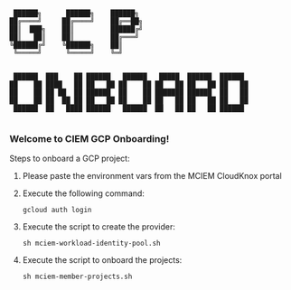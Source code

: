 ```


 ██████╗      ██████╗    ██████╗ 
██╔════╝     ██╔════╝    ██╔══██╗
██║  ███╗    ██║         ██████╔╝
██║   ██║    ██║         ██╔═══╝ 
╚██████╔╝    ╚██████╗    ██║     
 ╚═════╝      ╚═════╝    ╚═╝     
                                

 ██████  ███    ██ ██████   ██████   █████  ██████  ██████  
██    ██ ████   ██ ██   ██ ██    ██ ██   ██ ██   ██ ██   ██ 
██    ██ ██ ██  ██ ██████  ██    ██ ███████ ██████  ██   ██ 
██    ██ ██  ██ ██ ██   ██ ██    ██ ██   ██ ██   ██ ██   ██ 
 ██████  ██   ████ ██████   ██████  ██   ██ ██   ██ ██████  


```                                                                                         

### Welcome to CIEM GCP Onboarding!

Steps to onboard a GCP project:
  1. Please paste the environment vars from the MCIEM CloudKnox portal
  
  1. Execute the following command:
     ``` 
     gcloud auth login 
     ```
  1. Execute the script to create the provider:
     ``` 
     sh mciem-workload-identity-pool.sh 
     ```
  1. Execute the script to onboard the projects:
     ``` 
     sh mciem-member-projects.sh 
     ```
